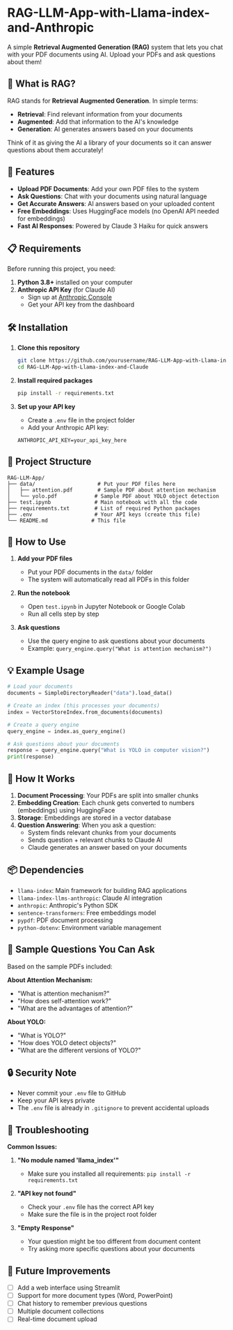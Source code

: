 # RAG-LLM-App-with-Llama-index-and-Anthropic

A simple **Retrieval Augmented Generation (RAG)** system that lets you chat with your PDF documents using AI. Upload your PDFs and ask questions about them!

## 🤖 What is RAG?

RAG stands for **Retrieval Augmented Generation**. In simple terms:
- **Retrieval**: Find relevant information from your documents
- **Augmented**: Add that information to the AI's knowledge
- **Generation**: AI generates answers based on your documents

Think of it as giving the AI a library of your documents so it can answer questions about them accurately!

## 🚀 Features

- **Upload PDF Documents**: Add your own PDF files to the system
- **Ask Questions**: Chat with your documents using natural language
- **Get Accurate Answers**: AI answers based on your uploaded content
- **Free Embeddings**: Uses HuggingFace models (no OpenAI API needed for embeddings)
- **Fast AI Responses**: Powered by Claude 3 Haiku for quick answers

## 📋 Requirements

Before running this project, you need:

1. **Python 3.8+** installed on your computer
2. **Anthropic API Key** (for Claude AI)
   - Sign up at [Anthropic Console](https://console.anthropic.com/)
   - Get your API key from the dashboard

## 🛠️ Installation

1. **Clone this repository**
   ```bash
   git clone https://github.com/yourusername/RAG-LLM-App-with-Llama-index-and-Claude.git
   cd RAG-LLM-App-with-Llama-index-and-Claude
   ```

2. **Install required packages**
   ```bash
   pip install -r requirements.txt
   ```

3. **Set up your API key**
   - Create a `.env` file in the project folder
   - Add your Anthropic API key:
   ```
   ANTHROPIC_API_KEY=your_api_key_here
   ```

## 📁 Project Structure

```
RAG-LLM-App/
├── data/                    # Put your PDF files here
│   ├── attention.pdf        # Sample PDF about attention mechanism
│   └── yolo.pdf            # Sample PDF about YOLO object detection
├── test.ipynb              # Main notebook with all the code
├── requirements.txt        # List of required Python packages
├── .env                    # Your API keys (create this file)
└── README.md              # This file
```

## 🚀 How to Use

1. **Add your PDF files**
   - Put your PDF documents in the `data/` folder
   - The system will automatically read all PDFs in this folder

2. **Run the notebook**
   - Open `test.ipynb` in Jupyter Notebook or Google Colab
   - Run all cells step by step

3. **Ask questions**
   - Use the query engine to ask questions about your documents
   - Example: `query_engine.query("What is attention mechanism?")`

## 💡 Example Usage

```python
# Load your documents
documents = SimpleDirectoryReader("data").load_data()

# Create an index (this processes your documents)
index = VectorStoreIndex.from_documents(documents)

# Create a query engine
query_engine = index.as_query_engine()

# Ask questions about your documents
response = query_engine.query("What is YOLO in computer vision?")
print(response)
```

## 🔧 How It Works

1. **Document Processing**: Your PDFs are split into smaller chunks
2. **Embedding Creation**: Each chunk gets converted to numbers (embeddings) using HuggingFace
3. **Storage**: Embeddings are stored in a vector database
4. **Question Answering**: When you ask a question:
   - System finds relevant chunks from your documents
   - Sends question + relevant chunks to Claude AI
   - Claude generates an answer based on your documents

## 📦 Dependencies

- `llama-index`: Main framework for building RAG applications
- `llama-index-llms-anthropic`: Claude AI integration
- `anthropic`: Anthropic's Python SDK
- `sentence-transformers`: Free embeddings model
- `pypdf`: PDF document processing
- `python-dotenv`: Environment variable management

## 🎯 Sample Questions You Can Ask

Based on the sample PDFs included:

**About Attention Mechanism:**
- "What is attention mechanism?"
- "How does self-attention work?"
- "What are the advantages of attention?"

**About YOLO:**
- "What is YOLO?"
- "How does YOLO detect objects?"
- "What are the different versions of YOLO?"

## 🔒 Security Note

- Never commit your `.env` file to GitHub
- Keep your API keys private
- The `.env` file is already in `.gitignore` to prevent accidental uploads

## 🛟 Troubleshooting

**Common Issues:**

1. **"No module named 'llama_index'"**
   - Make sure you installed all requirements: `pip install -r requirements.txt`

2. **"API key not found"**
   - Check your `.env` file has the correct API key
   - Make sure the file is in the project root folder

3. **"Empty Response"**
   - Your question might be too different from document content
   - Try asking more specific questions about your documents

## 🌟 Future Improvements

- [ ] Add a web interface using Streamlit
- [ ] Support for more document types (Word, PowerPoint)
- [ ] Chat history to remember previous questions
- [ ] Multiple document collections
- [ ] Real-time document upload
